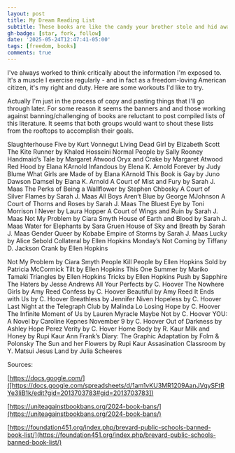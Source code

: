 ```yaml
---
layout: post
title: My Dream Reading List
subtitle: These books are like the candy your brother stole and hid away from you. But you can find them!
gh-badge: [star, fork, follow]
date: '2025-05-24T12:47:41-05:00'
tags: [freedom, books]
comments: true
---
```


I've always worked to think critically about the information I'm exposed to. It's a muscle I exercise regularly - and in fact as a freedom-loving American citizen, it's my right and duty. Here are some workouts I'd like to try.

Actually I'm just in the process of copy and pasting things that I'll go through later. For some reason it seems the banners and and those working against banning/challenging of books are reluctant to post compiled lists of this literature. It seems that both groups would want to shout these lists from the rooftops to accomplish their goals.


Slaughterhouse Five by Kurt Vonnegut
Living Dead Girl by Elizabeth Scott
The Kite Runner by Khaled Hosseini
Normal People by Sally Rooney
Handmaid’s Tale by Margaret Atwood
Oryx and Crake by Margaret Atwood
Red Hood by Elana KArnold
Infandous by Elena K. Arnold
Forever by Judy Blume
What Girls are Made of by Elana KArnold
This Book is Gay by Juno Dawson
Damsel by Elana K. Arnold
A Court of Mist and Fury by Sarah J. Maas
The Perks of Being a Wallflower by Stephen Chbosky
A Court of Silver Flames by Sarah J. Maas
All Boys Aren’t Blue by George MJohnson
A Court of Thorns and Roses by Sarah J. Maas
The Bluest Eye by Toni Morrison
I Never by Laura Hopper
A Court of Wings and Ruin by Sarah J. Maas
Not My Problem by Ciara Smyth
House of Earth and Blood by Sarah J. Maas
Water for Elephants by Sara Gruen
House of Sky and Breath by Sarah J. Maas
Gender Queer by Kobabe
Empire of Storms by Sarah J. Maas
Lucky by Alice Sebold
Collateral by Ellen Hopkins
Monday’s Not Coming by Tiffany D. Jackson
Crank by Ellen Hopkins

Not My Problem by Ciara Smyth
People Kill People by Ellen Hopkins
Sold by Patricia McCormick
Tilt by Ellen Hopkins
This One Summer by Mariko Tamaki
Triangles by Ellen Hopkins
Tricks by Ellen Hopkins
Push by Sapphire
The Haters by Jesse Andrews
All Your Perfects by C. Hoover
The Nowhere Girls by Amy Reed
Confess by C. Hoover
Beautiful by Amy Reed
It Ends with Us by C. Hoover
Breathless by Jennifer Niven
Hopeless by C. Hoover
Last Night at the Telegraph Club by Malinda Lo
Losing Hope by C. Hoover
The Infinite Moment of Us by Lauren Myracle
Maybe Not by C. Hoover
YOU: A Novel by Caroline Kepnes
November 9 by C. Hoover
Out of Darkness by Ashley Hope Perez
Verity by C. Hover
Home Body by R. Kaur
Milk and Honey by Rupi Kaur
Ann Frank’s Diary: The Graphic Adaptation by Folm & Polonsky
The Sun and her Flowers by Rupi Kaur
Assasination Classroom by Y. Matsui
Jesus Land by Julia Scheeres





Sources:

[https://docs.google.com/]([https://docs.google.com/spreadsheets/d/1am1vKU3MR1209AanJVqySFtRYe3IiB1k/edit?gid=2013703783#gid=2013703783])


[https://uniteagainstbookbans.org/2024-book-bans/](https://uniteagainstbookbans.org/2024-book-bans/)

[https://foundation451.org/index.php/brevard-public-schools-banned-book-list/](https://foundation451.org/index.php/brevard-public-schools-banned-book-list/)